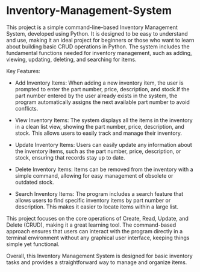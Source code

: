 # Inventory-Management-System
This project is a simple command-line-based Inventory Management System, developed using Python. It is designed to be easy to understand and use, making it an ideal project for beginners or those who want to learn about building basic CRUD operations in Python. The system includes the fundamental functions needed for inventory management, such as adding, viewing, updating, deleting, and searching for items.

Key Features:

* Add Inventory Items: When adding a new inventory item, the user is prompted to enter the part number, price, description, and stock.If the part number entered by the user already exists in the system, the program automatically assigns the next available part number to avoid conflicts.

* View Inventory Items: The system displays all the items in the inventory in a clean list view, showing the part number, price, description, and stock. This allows users to easily track and manage their inventory.
  
* Update Inventory Items: Users can easily update any information about the inventory items, such as the part number, price, description, or stock, ensuring that records stay up to date.
  
* Delete Inventory Items: Items can be removed from the inventory with a simple command, allowing for easy management of obsolete or outdated stock.
  
* Search Inventory Items: The program includes a search feature that allows users to find specific inventory items by part number or description. This makes it easier to locate items within a large list.
  
This project focuses on the core operations of Create, Read, Update, and Delete (CRUD), making it a great learning tool. The command-based approach ensures that users can interact with the program directly in a terminal environment without any graphical user interface, keeping things simple yet functional.

Overall, this Inventory Management System is designed for basic inventory tasks and provides a straightforward way to manage and organize items.
